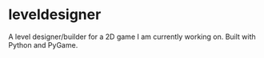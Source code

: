 # leveldesigner
A level designer/builder for a 2D game I am currently working on. Built with Python and PyGame.
